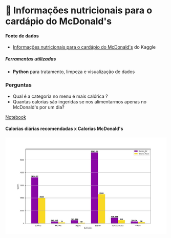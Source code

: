 # 🍔 Informações nutricionais para o cardápio do McDonald's

#### Fonte de dados
* [Informações nutricionais para o cardápio do McDonald's](https://www.kaggle.com/datasets/mcdonalds/nutrition-facts) do Kaggle

##### Ferramentas utilizadas
* **Python** para tratamento, limpeza e visualização de dados


### Perguntas
* Qual é a categoria no menu é mais calórica ?
* Quantas calorias são ingeridas se nos alimentarmos apenas no McDonald's por um dia?




[Notebook](menu.ipynb)

#### Calorias diárias recomendadas x Calorias McDonald's
![Informações Nutricionais](img/recoxmc.jpg "Informações Nutricionais")   

